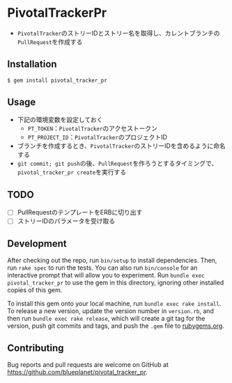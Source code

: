# PivotalTrackerPr
- `PivotalTracker`のストリーIDとストリー名を取得し、カレントブランチの`PullRequest`を作成する

## Installation

```ruby
$ gem install pivotal_tracker_pr
```

## Usage
- 下記の環境変数を設定しておく
  - `PT_TOKEN`：`PivotalTracker`のアクセストークン
  - `PT_PROJECT_ID`：`PivotalTracker`のプロジェクトID
- ブランチを作成するとき、`PivotalTracker`のストリーIDを含めるように命名する
- `git commit; git push`の後、`PullRequest`を作ろうとするタイミングで、`pivotal_tracker_pr create`を実行する

## TODO
- [ ] PullRequestのテンプレートをERBに切り出す
- [ ] ストリーIDのパラメータを受け取る

## Development

After checking out the repo, run `bin/setup` to install dependencies. Then, run `rake spec` to run the tests. You can also run `bin/console` for an interactive prompt that will allow you to experiment. Run `bundle exec pivotal_tracker_pr` to use the gem in this directory, ignoring other installed copies of this gem.

To install this gem onto your local machine, run `bundle exec rake install`. To release a new version, update the version number in `version.rb`, and then run `bundle exec rake release`, which will create a git tag for the version, push git commits and tags, and push the `.gem` file to [rubygems.org](https://rubygems.org).

## Contributing

Bug reports and pull requests are welcome on GitHub at https://github.com/blueplanet/pivotal_tracker_pr.
